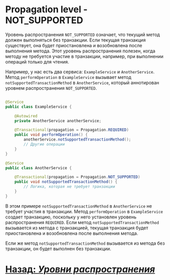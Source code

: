 # Propagation level - NOT_SUPPORTED

Уровень распространения `NOT_SUPPORTED` означает, что текущий метод должен выполняться без транзакции. Если текущая транзакция существует, она будет
приостановлена и возобновлена после выполнения метода. Этот уровень распространения полезен, когда методу не требуется участие в транзакции,
например, при выполнении операций только для чтения. 

Например, у нас есть два сервиса: `ExampleService` и `AnotherService`. Метод `performOperation` в `ExampleService` вызывает
метод `notSupportedTransactionMethod` в `AnotherService`, который аннотирован уровнем распространения `NOT_SUPPORTED`.

```java

@Service
public class ExampleService {

    @Autowired
    private AnotherService anotherService;

    @Transactional(propagation = Propagation.REQUIRED)
    public void performOperation() {
        anotherService.notSupportedTransactionMethod();
        // Другие операции
    }
}

@Service
public class AnotherService {

    @Transactional(propagation = Propagation.NOT_SUPPORTED)
    public void notSupportedTransactionMethod() {
        // Логика, которая не требует транзакции
    }
}
```

В этом примере `notSupportedTransactionMethod` в `AnotherService` не требует участия в транзакции. Метод `performOperation` в
`ExampleService` создает транзакцию, поскольку у него установлен уровень распространения `REQUIRED`. Если метод
`notSupportedTransactionMethod` вызывается из метода с транзакцией, текущая транзакция будет приостановлена и возобновлена после выполнения метода.

Если же метод `notSupportedTransactionMethod` вызывается из метода без транзакции, он будет выполнен без транзакции.

# [**Назад**: *Уровни распространения*](../propagation.md)


